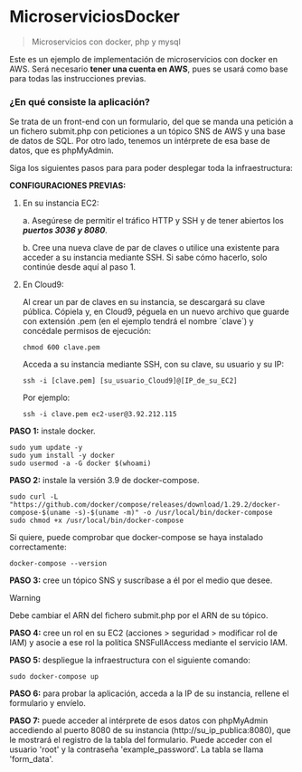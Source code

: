 # MicroserviciosDocker

> Microservicios con docker, php y mysql

Este es un ejemplo de implementación de microservicios con docker en AWS. Será necesario **tener una cuenta en AWS**, pues se usará como base para todas las instrucciones previas.

### ¿En qué consiste la aplicación?

Se trata de un front-end con un formulario, del que se manda una petición a un fichero submit.php con peticiones a un tópico SNS de AWS y una base de datos de SQL. Por otro lado, tenemos un intérprete de esa base de datos, que es phpMyAdmin.

Siga los siguientes pasos para para poder desplegar toda la infraestructura:

**CONFIGURACIONES PREVIAS:**

1. En su instancia EC2:
   
   a. Asegúrese de permitir el tráfico HTTP y SSH y de tener abiertos los ***puertos 3036 y 8080***.
   
   b. Cree una nueva clave de par de claves o utilice una existente para acceder a su instancia mediante SSH. Si sabe cómo hacerlo, solo continúe desde aquí al paso 1.

2. En Cloud9:
   
   Al crear un par de claves en su instancia, se descargará su clave pública. Cópiela y, en Cloud9, péguela en un nuevo archivo que guarde con extensión .pem (en el ejemplo tendrá el nombre ´clave´) y concédale permisos de ejecución:

   ```
   chmod 600 clave.pem
   ```

   Acceda a su instancia mediante SSH, con su clave, su usuario y su IP:

   ```
   ssh -i [clave.pem] [su_usuario_Cloud9]@[IP_de_su_EC2]
   ```
   
   Por ejemplo:

   ```
   ssh -i clave.pem ec2-user@3.92.212.115
   ```
   
**PASO 1:** instale docker.

```
sudo yum update -y
sudo yum install -y docker
sudo usermod -a -G docker $(whoami)
```

**PASO 2:** instale la versión 3.9 de docker-compose.

```
sudo curl -L "https://github.com/docker/compose/releases/download/1.29.2/docker-compose-$(uname -s)-$(uname -m)" -o /usr/local/bin/docker-compose
sudo chmod +x /usr/local/bin/docker-compose
```

Si quiere, puede comprobar que docker-compose se haya instalado correctamente:

```
docker-compose --version
```

**PASO 3:** cree un tópico SNS y suscríbase a él por el medio que desee.

> [!WARNING]
> Debe cambiar el ARN del fichero submit.php por el ARN de su tópico.

**PASO 4:** cree un rol en su EC2 (acciones > seguridad > modificar rol de IAM) y asocie a ese rol la política SNSFullAccess mediante el servicio IAM.

**PASO 5:** despliegue la infraestructura con el siguiente comando:

```
sudo docker-compose up
```

**PASO 6:** para probar la aplicación, acceda a la IP de su instancia, rellene el formulario y envíelo.

**PASO 7:** puede acceder al intérprete de esos datos con phpMyAdmin accediendo al puerto 8080 de su instancia (http://su_ip_publica:8080), que le mostrará el registro de la tabla del formulario. Puede acceder con el usuario 'root' y la contraseña 'example_password'. La tabla se llama 'form_data'.
